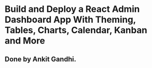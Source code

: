 # Build and Deploy a React Admin Dashboard App With Theming, Tables, Charts, Calendar, Kanban and More

## Done by Ankit Gandhi.
